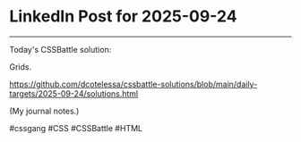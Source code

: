 # LinkedIn Post for 2025-09-24

---

Today's CSSBattle solution:

Grids.

https://github.com/dcotelessa/cssbattle-solutions/blob/main/daily-targets/2025-09-24/solutions.html

(My journal notes.)

#cssgang #CSS #CSSBattle #HTML
